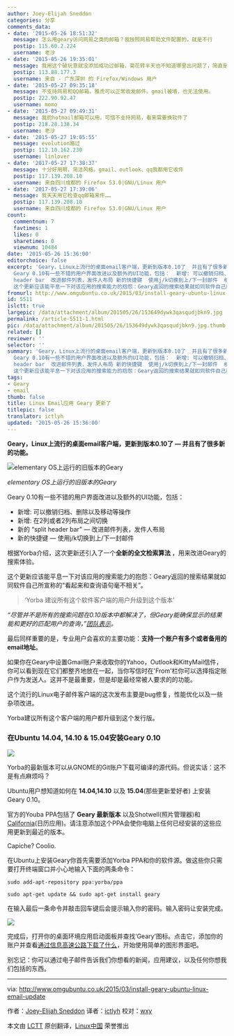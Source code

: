 ```yaml
---
author: Joey-Elijah Sneddon
categories: 分享
comments_data:
- date: '2015-05-26 18:51:32'
  message: 怎么用geary访问网易之类的邮箱？我按照网易帮助文件配置的，就是不行
  postip: 115.60.2.224
  username: 老沙
- date: '2015-05-26 19:35:01'
  message: 我用这个破玩意就没添加成功过邮箱，菊花转半天也不知道哪里出问题了，简直是一坨。。
  postip: 113.88.177.3
  username: 来自 - 广东深圳 的 Firefox/Windows 用户
- date: '2015-05-27 09:35:18'
  message: 不支持网易和QQ邮箱。雅虎可以正常收发邮件。gmail被墙，也无法使用。
  postip: 222.90.92.47
  username: momo
- date: '2015-05-27 09:49:31'
  message: 我的hotmail邮箱可以用。可惜不支持网易，看来需要换软件了
  postip: 218.28.138.34
  username: 老沙
- date: '2015-05-27 19:05:55'
  message: evolution路过
  postip: 112.10.162.230
  username: linlover
- date: '2017-05-27 17:38:37'
  message: 十分好用啊，简洁风格。gmail、outlook、qq我都用它收件
  postip: 117.139.208.10
  username: 来自四川成都的 Firefox 53.0|GNU/Linux 用户
- date: '2017-05-27 17:39:06'
  message: 我天天用它检查qq邮箱来件……
  postip: 117.139.208.10
  username: 来自四川成都的 Firefox 53.0|GNU/Linux 用户
count:
  commentnum: 7
  favtimes: 1
  likes: 0
  sharetimes: 0
  viewnum: 10484
date: '2015-05-26 15:36:00'
editorchoice: false
excerpt: 'Geary，Linux上流行的桌面email客户端，更新到版本0.10了  并且有了很多新的功能。  elementary OS上运行的旧版本的Geary
  Geary 0.10有一些不错的用户界面改进以及额外的UI功能，包括：  新增: 可以撤销归档、删除以及移动等操作 新增: 在2列或者2列布局之间切换 新的 split
  header bar  改进邮件列表，发件人布局 新的快捷键  使用j/k切换到上/下一封邮件  根据Yorba介绍，这次更新还引入了一个全新的全文检索算法 ，用来改进Geary的搜索体验。
  这个更新应该能平息一下对该应用的搜索能力的抱怨：Geary返回的搜索结果就如同软件自己所宣'
fromurl: http://www.omgubuntu.co.uk/2015/03/install-geary-ubuntu-linux-email-update
id: 5511
islctt: true
largepic: /data/attachment/album/201505/26/153649dywk3qasqudjbkn9.jpg
permalink: /article-5511-1.html
pic: /data/attachment/album/201505/26/153649dywk3qasqudjbkn9.jpg.thumb.jpg
related: []
reviewer: ''
selector: ''
summary: 'Geary，Linux上流行的桌面email客户端，更新到版本0.10了  并且有了很多新的功能。  elementary OS上运行的旧版本的Geary
  Geary 0.10有一些不错的用户界面改进以及额外的UI功能，包括：  新增: 可以撤销归档、删除以及移动等操作 新增: 在2列或者2列布局之间切换 新的 split
  header bar  改进邮件列表，发件人布局 新的快捷键  使用j/k切换到上/下一封邮件  根据Yorba介绍，这次更新还引入了一个全新的全文检索算法 ，用来改进Geary的搜索体验。
  这个更新应该能平息一下对该应用的搜索能力的抱怨：Geary返回的搜索结果就如同软件自己所宣'
tags:
- Geary
- email
thumb: false
title: Linux Email应用 Geary 更新了
titlepic: false
translator: ictlyh
updated: '2015-05-26 15:36:00'
---
```


**Geary，Linux上流行的桌面email客户端，更新到版本0.10了 — 并且有了很多新的功能。**


![elementary OS上运行的旧版本的Geary](/data/attachment/album/201505/26/153649dywk3qasqudjbkn9.jpg)


*elementary OS上运行的旧版本的Geary*


Geary 0.10有一些不错的用户界面改进以及额外的UI功能，包括：


* 新增: 可以撤销归档、删除以及移动等操作
* 新增: 在2列或者2列布局之间切换
* 新的 “split header bar” — 改进邮件列表，发件人布局
* 新的快捷键 — 使用j/k切换到上/下一封邮件


根据Yorba介绍，这次更新还引入了一个**全新的全文检索算法** ，用来改进Geary的搜索体验。


这个更新应该能平息一下对该应用的搜索能力的抱怨：Geary返回的搜索结果就如同软件自己所宣称的“看起来和查询语句毫不相关”。



> 
> ‘Yorba 建议所有这个软件客户端的用户升级到这个版本’
> 
> 
> 


*“尽管并不是所有的搜索问题在0.10版本中都解决了，但Geary能确保显示的结果能和更好的匹配用户的查询，”[团队表示](https://wiki.gnome.org/Apps/Geary/FullTextSearchStrategy)。*


最后同样重要的是，专业用户会喜欢的主要功能：**支持一个账户有多个或者备用的email地址**。


如果你在Geary中设置Gmail账户来收取你的Yahoo，Outlook和KittyMail信件，你可以看到现在它们都整齐地放在一起，当你写信时在'From'栏你可以选择指定账户作为发送人。这并不是最重要，但是却是最经常被人要求的的功能。


这个流行的Linux电子邮件客户端的这次发布主要是bug修复，性能优化以及一些杂项改进。


Yorba建议所有这个客户端的用户都升级到这个发行版。


### 在Ubuntu 14.04, 14.10 & 15.04安装Geary 0.10


![](/data/attachment/album/201505/26/153650ywtkk05tq65yvkz1.jpg)


Yorba的最新版本可以从GNOME的Git账户下载可编译的源代码。但说实话：这不是有点麻烦吗？


Ubuntu用户想知道如何在 **14.04,14.10** 以及 **15.04**(那些更新爱好者) 上安装Geary 0.10。


官方的Youba PPA包括了 **Geary 最新版本** 以及Shotwell(照片管理器)和[California](http://www.omgubuntu.co.uk/2014/10/california-calendar-natural-language-parser)(日历应用)。请注意添加这个PPA会使你电脑上任何已经安装的这些应用更新到最近的版本。


Capiche? Coolio.


在Ubuntu上安装Geary你首先需要添加Yorba PPA和你的软件源。做这些你只需要打开终端窗口并小心地输入下面的两条命令：



```
sudo add-apt-repository ppa:yorba/ppa

sudo apt-get update && sudo apt-get install geary

```

在输入最后一条命令并敲击回车键后会提示输入你的密码。输入密码让安装完成。


![](/data/attachment/album/201505/26/153650dsjhtr4ra4nlsaa1.png)


完成后，打开你的桌面环境应用启动面板并查找‘Geary’图标。点击它，添加你的账户并查看[通过信息高速公路下载了什么](https://www.youtube.com/watch?v=rxM8C71GB8w)，开始使用简单的图形界面吧。


别忘记：你可以通过电子邮件告诉我们你想看的新闻，应用建议，以及任何你想我们包括的东西。




---


via: <http://www.omgubuntu.co.uk/2015/03/install-geary-ubuntu-linux-email-update>


作者：[Joey-Elijah Sneddon](https://plus.google.com/117485690627814051450/?rel=author) 译者：[ictlyh](https://github.com/ictlyh) 校对：[wxy](https://github.com/wxy)


本文由 [LCTT](https://github.com/LCTT/TranslateProject) 原创翻译，[Linux中国](http://linux.cn/) 荣誉推出